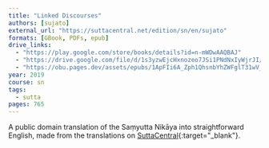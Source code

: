 ```yaml
---
title: "Linked Discourses"
authors: [sujato]
external_url: "https://suttacentral.net/edition/sn/en/sujato"
formats: [GBook, PDFs, epub]
drive_links:
  - "https://play.google.com/store/books/details?id=n-mWDwAAQBAJ"
  - "https://drive.google.com/file/d/1s3yzwEjcHxnozeo7JSi1PNdNxIyWjrJI/view?usp=drivesdk"
  - "https://obu.pages.dev/assets/epubs/1ApFIi6A_Zph1QhsnbYhZWFglT31wV_s9.epub"
year: 2019
course: sn
tags:
  - sutta
pages: 765
---
```


A public domain translation of the Saṃyutta Nikāya into straightforward English, made from the translations on [SuttaCentral](https://suttacentral.net/sn){:target="_blank"}.
